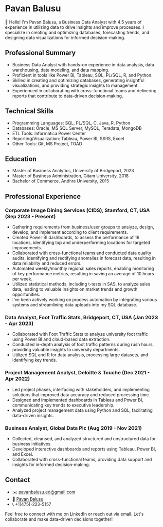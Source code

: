 # Pavan Balusu
👋 Hello! I'm Pavan Balusu, a Business Data Analyst with 4.5 years of experience in utilizing data to drive insights and improve processes. I specialize in creating and optimizing databases, forecasting trends, and designing data visualizations for informed decision-making.

## Professional Summary
- Business Data Analyst with hands-on experience in data analysis, data warehousing, data modeling, and data mapping.
- Proficient in tools like Power BI, Tableau, SQL, PL/SQL, R, and Python.
- Skilled in creating and optimizing databases, generating insightful visualizations, and providing strategic insights to management.
- Experienced in collaborating with cross-functional teams and delivering reports that contribute to data-driven decision-making.

## Technical Skills
- Programming Languages: SQL, PL/SQL, C, Java, R, Python
- Databases: Oracle, MS SQL Server, MySQL, Teradata, MongoDB
- ETL Tools: Informatica Power Center
- Reporting/Visualization: Tableau, Power BI, SSRS, Excel
- Other Tools: Git, MS Project, TOAD

## Education
- Master of Business Analytics, University of Bridgeport, 2023
- Master of Business Administration, Gitam University, 2018
- Bachelor of Commerce, Andhra University, 2015

## Professional Experience

### Corporate Image Dining Services (CIDS), Stamford, CT, USA (Sep 2023 - Present)
- Gathering requirements from business/user groups to analyze, design, develop, and implement according to client requirements.
- Created Power BI dashboards, to assess the performance of 18 locations, identifying top and underperforming locations for targeted improvements.
- Collaborated with cross-functional teams and conducted data quality audits, identifying and rectifying anomalies in forecast data, resulting in data reliability and reduced errors.
- Automated weekly/monthly regional sales reports, enabling monitoring of key performance metrics, resulting in saving an average of 10 hours per week.
- Utilized statistical methods, including t-tests in SAS, to analyze sales data, leading to valuable insights on market trends and growth opportunities.
- I've been actively working on process automation by integrating various systems and streamlining data uploads into my SQL database.

### Data Analyst, Foot Traffic Stats, Bridgeport, CT, USA (Jan 2023 - Apr 2023)
- Collaborated with Foot Traffic Stats to analyze university foot traffic using Power BI and cloud-based data extraction.
- Conducted in-depth analysis of foot traffic patterns during rush hours, providing valuable insights to university departments.
- Utilized SQL and R for data analysis, processing large datasets, and identifying key trends.

### Project Management Analyst, Deloitte & Touche (Dec 2021 - Apr 2022)
- Led project phases, interfacing with stakeholders, and implementing solutions that improved data accuracy and reduced processing time.
- Designed and implemented dashboards in Tableau and Power BI, communicating key trends to executive leadership.
- Analyzed project management data using Python and SQL, facilitating data-driven insights.

### Business Analyst, Global Data Plc (Aug 2019 - Nov 2021)
- Collected, cleansed, and analyzed structured and unstructured data for business initiatives.
- Developed interactive dashboards and reports using Tableau, Power BI, and Excel.
- Collaborated with cross-functional teams, providing data support and insights for informed decision-making.

## Contact
- ✉️ pavanbalusu.ed@gmail.com
- 🔗 [Pavan Balusu](https://www.linkedin.com/in/pavan-balusu)
- 📞 +1(475)-223-5157

Feel free to connect with me on LinkedIn or reach out via email. Let's collaborate and make data-driven decisions together!
